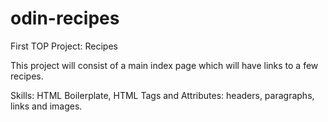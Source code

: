 # odin-recipes

First TOP Project: Recipes 

This project will consist of a main index page which will have links to a few recipes. 

Skills: HTML Boilerplate, HTML Tags and Attributes: headers, paragraphs, links and images.
